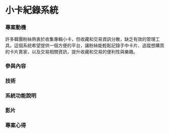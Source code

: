 # 小卡紀錄系統
### 專案動機
許多韓團粉絲熱衷於收集專輯小卡，但收藏和交易資訊分散，缺乏有效的管理工具。這個系統希望提供一個方便的平台，讓粉絲能輕鬆記錄手中卡片、追蹤想購買的卡片賣家，以及交易相關資訊，提升收藏和交易的便利性與樂趣。
### 參與內容
### 技術
### 系統功能說明
### 影片
### 專案心得
